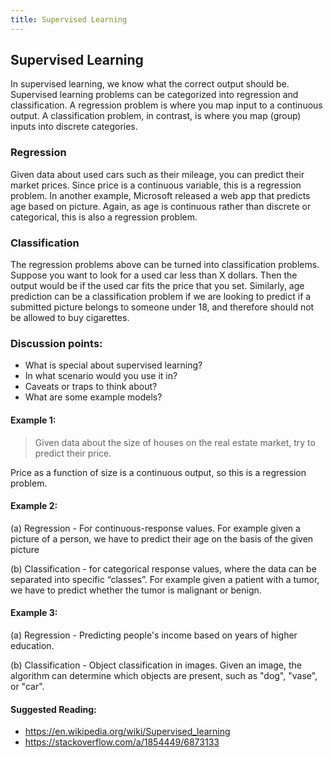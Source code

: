 ```yaml
---
title: Supervised Learning
---
```

## Supervised Learning

In supervised learning, we know what the correct output should be. Supervised learning problems can be categorized into regression and classification. A regression problem is where you map input to a continuous output. A classification problem, in contrast, is where you map (group) inputs into discrete categories.

### Regression

Given data about used cars such as their mileage, you can predict their market prices. Since price is a continuous variable, this is a regression problem. In another example, Microsoft released a web app that predicts age based on picture. Again, as age is continuous rather than discrete or categorical, this is also a regression problem.  

### Classification

The regression problems above can be turned into classification problems. Suppose you want to look for a used car less than X dollars. Then the output would be if the used car fits the price that you set. Similarly, age prediction can be a classification problem if we are looking to predict if a submitted picture belongs to someone under 18, and therefore should not be allowed to buy cigarettes.

###  Discussion points:
  
- What is special about supervised learning?
- In what scenario would you use it in?
- Caveats or traps to think about?
- What are some example models?

#### Example 1:

> Given data about the size of houses on the real estate market, try to predict their price. 

Price as a function of size is a continuous output, so this is a regression problem.

#### Example 2:

(a) Regression - For continuous-response values. For example given a picture of a person, we have to predict their age on the basis of the given picture

(b) Classification - for categorical response values, where the data can be separated into specific “classes”. For example given a patient with a tumor, we have to predict whether the tumor is malignant or benign.

#### Example 3:

(a) Regression - Predicting people's income based on years of higher education.

(b) Classification - Object classification in images. Given an image, the algorithm can determine which objects are present, such as "dog", "vase", or "car".

#### Suggested Reading:

- https://en.wikipedia.org/wiki/Supervised_learning
- https://stackoverflow.com/a/1854449/6873133
